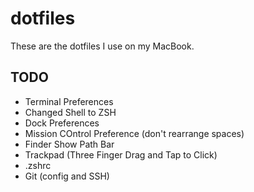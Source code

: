 # dotfiles

These are the dotfiles I use on my MacBook.

## TODO
- Terminal Preferences
- Changed Shell to ZSH
- Dock Preferences
- Mission COntrol Preference (don't rearrange spaces)
- Finder Show Path Bar
- Trackpad (Three Finger Drag and Tap to Click)
- .zshrc
- Git (config and SSH) 
